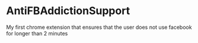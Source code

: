 AntiFBAddictionSupport
======================
My first chrome extension that ensures that the user does not use facebook for longer than 2 minutes
